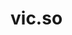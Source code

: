 
# vic.so

<!-- - **Framework**: [Next.js](https://nextjs.org/) -->
<!-- - **Deployment**: [Vercel](https://vercel.com) -->
<!-- - **Styling**: [Tailwind CSS](https://tailwindcss.com) -->
<!-- - **Analytics**: [Vercel Analytics](https://vercel.com/analytics) -->


